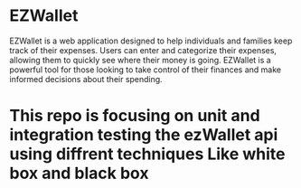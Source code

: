 # EZWallet

EZWallet is a web application designed to help individuals and families keep track of their 
expenses. Users can enter and categorize their expenses, allowing them to quickly see where their 
money is going. EZWallet is a powerful tool for those looking to take control of their finances and 
make informed decisions about their spending.

# This repo is focusing on unit and integration testing  the ezWallet api using diffrent techniques Like white box and black box 
